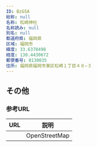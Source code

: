 ```yaml
---
ID: BzG5A
総称: null
名称: 松崎神社
名称読み: null
別名: null
都道府県: 福岡県
区域: 福岡市
緯度: 33.6370498
経度: 130.4430672
郵便番号: 8130035
住所: 福岡県福岡市東区松崎１丁目４８−３
---
```


## その他

### 参考URL

| URL | 説明          |
| --- | ------------- |
|     | OpenStreetMap |

